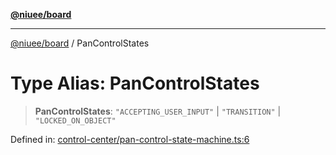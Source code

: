 [**@niuee/board**](../README.md)

***

[@niuee/board](../globals.md) / PanControlStates

# Type Alias: PanControlStates

> **PanControlStates**: `"ACCEPTING_USER_INPUT"` \| `"TRANSITION"` \| `"LOCKED_ON_OBJECT"`

Defined in: [control-center/pan-control-state-machine.ts:6](https://github.com/niuee/board/blob/e6c1edcccf6525a0cc9088782c7c4653e837f533/src/control-center/pan-control-state-machine.ts#L6)
